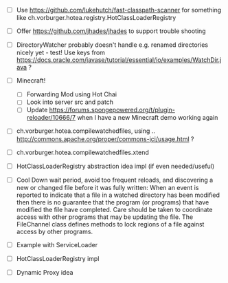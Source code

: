 - [ ] Use https://github.com/lukehutch/fast-classpath-scanner for something like ch.vorburger.hotea.registry.HotClassLoaderRegistry

- [ ] Offer https://github.com/jhades/jhades to support trouble shooting

- [ ] DirectoryWatcher probably doesn't handle e.g. renamed directories nicely yet - test! Use keys from https://docs.oracle.com/javase/tutorial/essential/io/examples/WatchDir.java ?

- [ ] Minecraft!
  - [ ] Forwarding Mod using Hot Chai
  - [ ] Look into server src and patch
  - [ ] Update https://forums.spongepowered.org/t/plugin-reloader/10666/7 when I have a new Minecraft demo working again

- [ ] ch.vorburger.hotea.compilewatchedfiles, using .. http://commons.apache.org/proper/commons-jci/usage.html ?
- [ ] ch.vorburger.hotea.compilewatchedfiles.xtend

- [ ] HotClassLoaderRegistry abstraction idea impl (if even needed/useful)

- [ ] Cool Down wait period, avoid too frequent reloads, and discovering a new or changed file before it was fully written: When an event is reported to indicate that a file in a watched directory has been modified then there is no guarantee that the program (or programs) that have modified the file have completed. Care should be taken to coordinate access with other programs that may be updating the file. The FileChannel class defines methods to lock regions of a file against access by other programs.

- [ ] Example with ServiceLoader
- [ ] HotClassLoaderRegistry impl
- [ ] Dynamic Proxy idea

